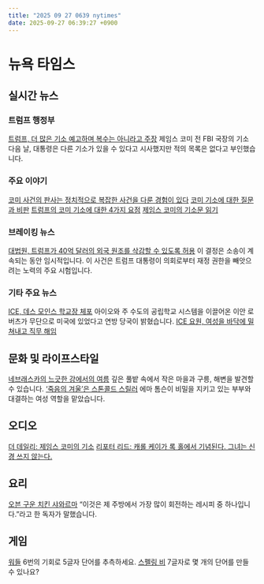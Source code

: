 ```yaml
---
title: "2025 09 27 0639 nytimes"
date: 2025-09-27 06:39:27 +0900
---
```


# 뉴욕 타임스

## 실시간 뉴스

### 트럼프 행정부
[트럼프, 더 많은 기소 예고하며 복수는 아니라고 주장](https://www.nytimes.com/live/2025/09/26/us/trump-news)
제임스 코미 전 FBI 국장의 기소 다음 날, 대통령은 다른 기소가 있을 수 있다고 시사했지만 적의 목록은 없다고 부인했습니다.

### 주요 이야기
[코미 사건의 판사는 정치적으로 복잡한 사건을 다룬 경험이 있다](https://www.nytimes.com/2025/09/26/us/politics/james-comey-indictment-judge.html)
[코미 기소에 대한 질문과 비판](https://www.nytimes.com/2025/09/26/us/politics/comey-indictment-legal-reaction.html)
[트럼프의 코미 기소에 대한 4가지 요점](https://www.nytimes.com/2025/09/26/us/politics/comey-indictment-trump-takeaways.html)
[제임스 코미의 기소문 읽기](https://www.nytimes.com/interactive/2025/09/25/us/james-comey-indictment.html)

### 브레이킹 뉴스
[대법원, 트럼프가 40억 달러의 외국 원조를 삭감할 수 있도록 허용](https://www.nytimes.com/2025/09/26/us/politics/supreme-court-trump-foreign-aid.html)
이 결정은 소송이 계속되는 동안 임시적입니다. 이 사건은 트럼프 대통령이 의회로부터 재정 권한을 빼앗으려는 노력의 주요 시험입니다.

### 기타 주요 뉴스
[ICE, 데스 모인스 학교장 체포](https://www.nytimes.com/2025/09/26/us/des-moines-schools-ice-immigration.html)
아이오와 주 수도의 공립학교 시스템을 이끌어온 이안 로버츠가 무단으로 미국에 있었다고 연방 당국이 밝혔습니다.
[ICE 요원, 여성을 바닥에 밀쳐내고 직무 해임](https://www.nytimes.com/2025/09/26/us/ice-officer-investigation-woman-shoved.html)

## 문화 및 라이프스타일
[네브래스카의 느긋한 강에서의 여름](https://www.nytimes.com/2025/09/25/travel/nebraska-sandhills-rivers.html)
깊은 풀밭 속에서 작은 마을과 구릉, 해변을 발견할 수 있습니다.
[‘죽음의 겨울’은 스톤콜드 스릴러](https://www.nytimes.com/2025/09/25/movies/dead-of-winter-review-emma-thompson-as-victim-and-savior.html)
에마 톰슨이 비밀을 지키고 있는 부부와 대결하는 여성 역할을 맡았습니다.

## 오디오
[더 데일리: 제임스 코미의 기소](https://www.nytimes.com/2025/09/26/podcasts/the-daily/james-comey-indictment.html)
[리포터 리드: 캐롤 케이가 록 홀에서 기념된다. 그녀는 신경 쓰지 않는다.](https://www.nytimes.com/2025/09/24/arts/music/carol-kaye-rock-and-roll-hall-of-fame.html)

## 요리
[오븐 구운 치킨 샤와르마](https://cooking.nytimes.com/recipes/1017161-oven-roasted-chicken-shawarma)
“이것은 제 주방에서 가장 많이 회전하는 레시피 중 하나입니다.”라고 한 독자가 말했습니다.

## 게임
[워들](https://www.nytimes.com/games/wordle/index.html)
6번의 기회로 5글자 단어를 추측하세요.
[스펠링 비](https://www.nytimes.com/games/spelling-bee)
7글자로 몇 개의 단어를 만들 수 있나요?